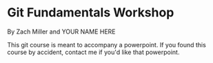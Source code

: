 # Git Fundamentals Workshop
By Zach Miller and YOUR NAME HERE

This git course is meant to accompany a powerpoint.
If you found this course by accident, contact me if you'd like that powerpoint.
